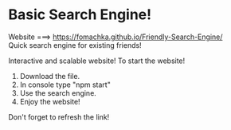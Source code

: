 # Basic Search Engine! 
Website ===> https://fomachka.github.io/Friendly-Search-Engine/
\
Quick search engine for existing friends!

Interactive and scalable website!
To start the website!
1. Download the file.
2. In console type "npm start"
3. Use the search engine.
4. Enjoy the website!

Don't forget to refresh the link!


